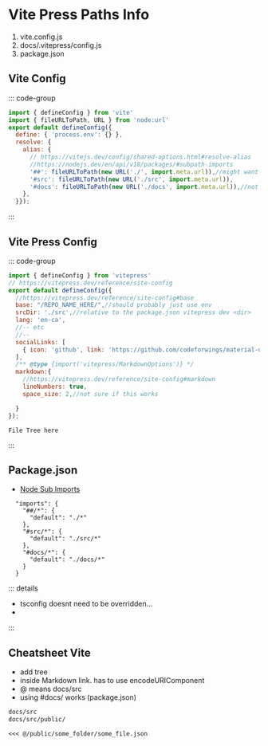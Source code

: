 # Vite Press Paths Info
1. vite.config.js
2. docs/.vitepress/config.js
3. package.json


## Vite Config
::: code-group
```js {vite.config.js}
import { defineConfig } from 'vite'
import { fileURLToPath, URL } from 'node:url'
export default defineConfig({
  define: { 'process.env': {} },
  resolve: {
    alias: {
      // https://vitejs.dev/config/shared-options.html#resolve-alias
      //https://nodejs.dev/en/api/v18/packages/#subpath-imports
      '##': fileURLToPath(new URL('./', import.meta.url)),//might want to try # or @ again
      '#src': fileURLToPath(new URL('./src', import.meta.url)),
      '#docs': fileURLToPath(new URL('./docs', import.meta.url)),//not sure if vite also needs this but yea
    },
  }});
```

:::

## Vite Press Config
::: code-group
```js {.vitepress/config.js}
import { defineConfig } from 'vitepress'
// https://vitepress.dev/reference/site-config
export default defineConfig({
  //https://vitepress.dev/reference/site-config#base
  base: "/REPO_NAME_HERE/",//should probably just use env
  srcDir: './src',//relative to the package.json vitepress dev <dir>
  lang: 'en-ca',
  //-- etc
  //--
  socialLinks: [
    { icon: 'github', link: 'https://github.com/codeforwings/material-design-3-import-export-ext' }
  ],
  /** @type {import('vitepress/MarkdownOptions')} */
  markdown:{
    //https://vitepress.dev/reference/site-config#markdown
    lineNumbers: true,
    space_size: 2,//not sure if this works

  }
});
```
```tree
File Tree here
```
:::
## Package.json
* [Node Sub Imports](https://nodejs.dev/en/api/v18/packages/#subpath-imports)

```jsonc {package.json}
  "imports": {
    "##/*": {
      "default": "./*"
    },
    "#src/*": {
      "default": "./src/*"
    },
    "#docs/*": {
      "default": "./docs/*"
    }
  }
```
::: details
* tsconfig doesnt need to be overridden...
*
:::

## Cheatsheet Vite
* add tree
* inside Markdown link. has to use encodeURIComponent
* @ means docs/src
* using #docs/ works (package.json)
```md
docs/src
docs/src/public/

<<< @/public/some_folder/some_file.json


```